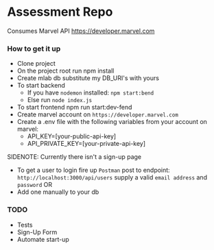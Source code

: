 # Assessment Repo

Consumes Marvel API https://developer.marvel.com

### How to get it up
- Clone project
- On the project root run npm install 
- Create mlab db substitute my DB_URI's with yours
- To start backend
  - If you have `nodemon` installed: `npm start:bend`
  - Else run `node index.js`
- To start frontend npm run start:dev-fend
- Create marvel account on `https://developer.marvel.com`
- Create a .env file with the following variables from your account on marvel:
   - API_KEY=[your-public-api-key]
   - API_PRIVATE_KEY=[your-private-api-key]

SIDENOTE: Currently there isn't a sign-up page
- To get a user to login fire up `Postman` post to endpoint: `http://localhost:3000/api/users` supply a valid `email address` and `password`
OR
- Add one manually to your db


### TODO
- Tests
- Sign-Up Form
- Automate start-up
